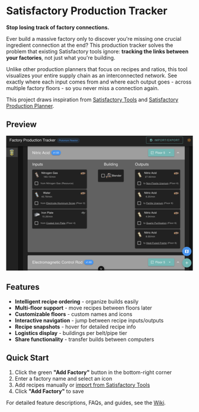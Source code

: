 # Satisfactory Production Tracker

**Stop losing track of factory connections.**

Ever build a massive factory only to discover you're missing one crucial ingredient connection at the end?
This production tracker solves the problem that existing Satisfactory tools ignore: **tracking the links between your factories**, not just what you're building.

Unlike other production planners that focus on recipes and ratios, this tool visualizes your entire supply chain as an interconnected network.
See exactly where each input comes from and where each output goes - across multiple factory floors - so you never miss a connection again.

This project draws inspiration from [Satisfactory Tools](https://www.satisfactorytools.com/1.0/production) and [Satisfactory Production Planner](https://satisfactoryproductionplanner.com/).

## Preview

![Preview](images/preview.png)

## Features

- **Intelligent recipe ordering** - organize builds easily
- **Multi-floor support** - move recipes between floors later
- **Customizable floors** - custom names and icons
- **Interactive navigation** - jump between recipe inputs/outputs
- **Recipe snapshots** - hover for detailed recipe info
- **Logistics display** - buildings per belt/pipe tier
- **Share functionality** - transfer builds between computers

## Quick Start

1. Click the green **"Add Factory"** button in the bottom-right corner
2. Enter a factory name and select an icon
3. Add recipes manually or [import from Satisfactory Tools](../../wiki/Satisfactory-Tools-Import)
4. Click **"Add Factory"** to save

For detailed feature descriptions, FAQs, and guides, see the [Wiki](../../wiki).
